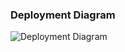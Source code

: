 ### Deployment Diagram

![Deployment Diagram](https://github.com/B1nvoker/-photo_editor/blob/master/docs/Deployment%20Diagram/Deployment%20Diagram.png)
